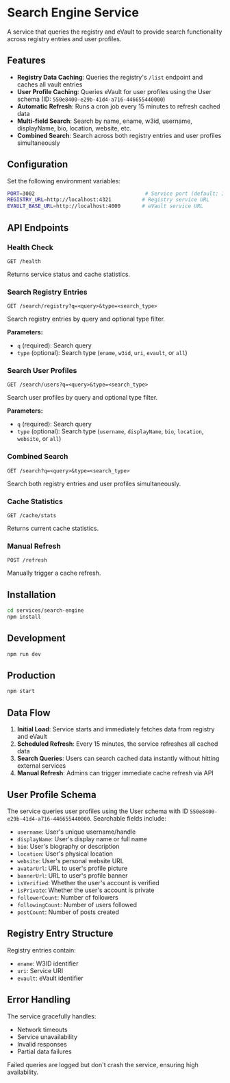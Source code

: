 # Search Engine Service

A service that queries the registry and eVault to provide search functionality across registry entries and user profiles.

## Features

- **Registry Data Caching**: Queries the registry's `/list` endpoint and caches all vault entries
- **User Profile Caching**: Queries eVault for user profiles using the User schema (ID: `550e8400-e29b-41d4-a716-446655440000`)
- **Automatic Refresh**: Runs a cron job every 15 minutes to refresh cached data
- **Multi-field Search**: Search by name, ename, w3id, username, displayName, bio, location, website, etc.
- **Combined Search**: Search across both registry entries and user profiles simultaneously

## Configuration

Set the following environment variables:

```bash
PORT=3002                                    # Service port (default: 3002)
REGISTRY_URL=http://localhost:4321          # Registry service URL
EVAULT_BASE_URL=http://localhost:4000       # eVault service URL
```

## API Endpoints

### Health Check

```
GET /health
```

Returns service status and cache statistics.

### Search Registry Entries

```
GET /search/registry?q=<query>&type=<search_type>
```

Search registry entries by query and optional type filter.

**Parameters:**

- `q` (required): Search query
- `type` (optional): Search type (`ename`, `w3id`, `uri`, `evault`, or `all`)

### Search User Profiles

```
GET /search/users?q=<query>&type=<search_type>
```

Search user profiles by query and optional type filter.

**Parameters:**

- `q` (required): Search query
- `type` (optional): Search type (`username`, `displayName`, `bio`, `location`, `website`, or `all`)

### Combined Search

```
GET /search?q=<query>&type=<search_type>
```

Search both registry entries and user profiles simultaneously.

### Cache Statistics

```
GET /cache/stats
```

Returns current cache statistics.

### Manual Refresh

```
POST /refresh
```

Manually trigger a cache refresh.

## Installation

```bash
cd services/search-engine
npm install
```

## Development

```bash
npm run dev
```

## Production

```bash
npm start
```

## Data Flow

1. **Initial Load**: Service starts and immediately fetches data from registry and eVault
2. **Scheduled Refresh**: Every 15 minutes, the service refreshes all cached data
3. **Search Queries**: Users can search cached data instantly without hitting external services
4. **Manual Refresh**: Admins can trigger immediate cache refresh via API

## User Profile Schema

The service queries user profiles using the User schema with ID `550e8400-e29b-41d4-a716-446655440000`. Searchable fields include:

- `username`: User's unique username/handle
- `displayName`: User's display name or full name
- `bio`: User's biography or description
- `location`: User's physical location
- `website`: User's personal website URL
- `avatarUrl`: URL to user's profile picture
- `bannerUrl`: URL to user's profile banner
- `isVerified`: Whether the user's account is verified
- `isPrivate`: Whether the user's account is private
- `followerCount`: Number of followers
- `followingCount`: Number of users followed
- `postCount`: Number of posts created

## Registry Entry Structure

Registry entries contain:

- `ename`: W3ID identifier
- `uri`: Service URI
- `evault`: eVault identifier

## Error Handling

The service gracefully handles:

- Network timeouts
- Service unavailability
- Invalid responses
- Partial data failures

Failed queries are logged but don't crash the service, ensuring high availability.
